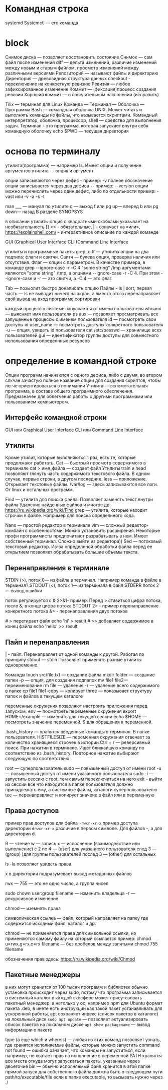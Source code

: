 # Командная строка

systemd
Systemctl — его команда

# block
Снимок диска — позволяет восстановить состояние
Снимок — сам файл после изменений
diff — дельта изменений, различие изменений между новым и старым файлом, просмотр изменений между различными версиями
Репозиторий — называют файлы и директорию
Директория — древовидная структура данных
checkout - переключение на конкретную ревизию
Ревизия — любое зафиксированное изменение
Коммит — (фиксация)процесс создания ревизии
Хороший коммит — в повелительном наклонении (исправить)

Tilix — терминал для Linux
Команда — Терминал — Оболочка — Программа
Bash — командная оболочка UNIX. Может читать и выполнять команды из файлы, что называется скриптами.
Командный интерпретатор, оболочка, процессор, shell — средство для выполнения задач.
Терминал - это программа, которая запускает внутри себя командную оболочку
echo $PWD — текущая директория

# основа по терминалу


утилита(программа) — например ls. Имеет опции и получение аргументов
утилита — опция и аргумент

опции записываются через дефис -
пример: -v
полное обозначение опции записывается через два дефиса --
пример: --version
опции можно перечислить через один дефис, либо по отдельности
приемр: -vast или -v -a -s -t

man ___ — мануал по утилите
q — выход
f или pg up— вперед
b или pg down— назад
В разделе SYNOPSYS

в описании утилиты опция с квадратными скобками указывает на необязательность []
<> - обязательные,
| - означает на «или»,
https://explainshell.com/ - интерактивное описание по каждой команде


GUI (Graphical User Interface
CLI (Command Line Interface

утилиты и программные пакеты
grep, diff — утилиты
опции на два подтипа: флаги и свитчи.
Свитч — булева опция, проверка наличия или отсутствия.
Флаг — опции с параметром.
В качестве примера, в команде grep --ignore-case -r -С 4 "some string" /tmp аргументами являются "some string" /tmp, а опциями --ignore-case -r -С 4. При этом --ignore-case и -r — это свитчи, а -C 4 — это флаг.

Tab — позыолит быстро донаписать опцию
Пайпы - ls | sort, первая часть — ls не выводит ничего на экран, а вместо этого перенаправляет свой вывод на вход программе сортировки


каждый процесс в системе запускается от имени пользователя
whoami — выясняет имя пользователя
ps aux — позволяет просматривать все запущенные процессы с именем пользователя
id — посмотреть свои доступы
id user_name — посмотреть доступы конкретного пользователя
  -u — опция, увидеть id пользователя
cat /etc/passwd — хранилище всех пользователей
gui — идентификатор группы доступы для совместного использования определнных ресурсов

# определение в командной строке
Опции программ начинаются с одного дефиса, либо с двумя, во втором слкчае зачастую полное название опции для создания скриптов, чтобы легче ориентироваться в понимании
Утилита — вспомогательная программа, в составе общего программного обеспечения. Предназначен для облегчения работы с другими программами или пользованием компьютером.

## Интерфейс командной строки
GUI или Graphical User Interface
CLI или Command Line Interface

## Утилиты
Кроме утилит, которые выполняются 1 раз, есть те, которые продолжают работать.
Cat — быстрый просмотр содержимого в терминале
cat > имя_файла — создает файл
Утилиты train и head позволяют глянуть часть содержимого текстового файла. В одном случае, первые строки, в другом последние.
less — приложение. Открывает текстовые файлы. 
/var/log — здесь записываются все логи. От linux и остальных программ.


Find — утилита для поиска файла. Позволяет заменять текст внутри файла Удаление найденных файлов и многое др. https://ru.wikipedia.org/wiki/Find
grep — утилита, которые находит строчки в файле. Например для поиска определнного кода.


Nano — простой редактор в терминале
vim — сложный редактор-комбайн с особенностями. Можно установить расширения. Некоторые профи программисты предпочитают разрабатывать в нем. Имеет собственный терминал. Сложно выйти из редактора))
Sed — потоковый текстовый редактор. Из-за определнной обработки файла перед ее открытием позволяет обрабатывать большие объемы текста.

## Перенаправления в терминале
STDIN (>), поток 0— из файла в терминал. Например команда в файле в терминал?
STDOUT (<), поток 1— из терминала в файл
STDERR поток 2— вывод ошибки

поток регулируется с &
2>&1- пример. Перед > ставиться цифра потока, после &, в конце цифра потока STDOUT
2> - пример перенаправление конкретного потока
&> - перенаправления двух потоков

\# > перетирает файл
echo 'hi' > result
\# >> добавляет содержимое в конец файла
echo 'hello' >> result

## Пайп и перенаправления
| - пайп. Перенапраляет от одной команды к другой. Работая по принципу stdout — stdin Позволяет применять разные утилиты одновременно.

Команды
touch src/file.txt — создание файла
mkdir folder — создание папки
  -p — опция, для создания подпапок
mv file1 file2— переименование
rm file — удаление
  -r — удаление всего содержимого в папке
cp file1 file1-copy — копирует
three — показывает структуру папок и файлов в текущем каталоге


переменные окружения позволяют настроить приложения перед запуском.
env — посмотреть переменные окружения
export HOME=/example — изменять для текущей сессии
echo $HOME — посмотреть значение переменной. $ для обращения к переменной.


.bash_history — хранятся введенные команды в терминал. В папке пользователя.
HISTFILESIZE — переменная окружения отвечает за количество хранящееся строчек в истории
Ctrl + r — реверсивный поиск. При нажатии в терминале. Ищет ближайшую команду по соответствию из .bash_history. Повторное нажатие выбирают следующую по соответствию.


root — суперпользователь
sudo — повышенный доступ от имени root
  -u — повышенный доступ от имени указанного пользователя
sudo -i — запустить сессию с root, тем самым переключиться на него
exit - выйти из сессии
все что находится в папке пользователя должно принадлежать ему, а системные файлы, каталоги суперпользователю
tee — перенаправляет и копирует значеие в файл или в переменную

## Права доступов
пример прав доступов для файла
`-rwxr-xr-x`
пример доступа директории
`drwxr-xr-x`
различие в первом символе. Для файлов -, а для директории d.

R — чтение
w — запись 
x — исполнение (взаимодействие или выполнение)
с 2 по 4 — (user) для указанного пользователя
след 3 — (group) )для группы пользователей
послед 3 — (other) для остальных

ls -la позволяет увидеть права

x в директории подразумевает вывод метаданных файлов

rwx — 755 — это не одно число, а группа чисел

sudo chown user:group filename — изменить владельца
  -r — рекурсивное изменение

chmod — иземнять права

символическая ссылка — файл, который направляет на папку где содержится исходный файл, каталог и др.

chmod — не применяется права для символьной ссылки, но применяются самому файлу на который ссылается
пример:
chmod u=rwx,g=rx,o=rx filename — без пробелов между запятыми
chmod 755 filename

обозначения прав здесь: https://ru.wikipedia.org/wiki/Chmod


## Пакетные менеджеры
в них могут хранится от 100 тысяч программ и библиотек
обычно установка происходит через sudo, потому что программа записывается в системный каталог
в каждой экосфере может присутсвовать пакетный менеджер, а нетолько у ос, например npm
для Ubuntu формат пакета .deb, в инете есть инструкции как такой пакет устанавливать
для ускоренной работы, apt сохраняет индекс (список пакетов в каталоге) на локальный диск
`sudo apt update` — позволяет актуализировать список пакетов на локальном диске
`apt show packagename` — вывод информации о пакете


type (а еще which и whereis) — любая из этих команд позволяет узнать, где хранятся исполняемые файлы, которые можно запустить
command not found — ошибка означает, что команды не запуститься, если например, не хватает прав на исполнение
в переменной PATH хранятся все места откуда могут запускаться пакеты, указанные через двоеточие
bin — обычно исполняемый файл хранится в этой папке
прямой запуск для собственного файла должна быть в следующем пути path/to/executable/file если в папке  executable, то вызывать нужно через ./



